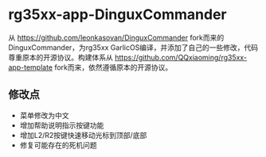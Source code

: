 # rg35xx-app-DinguxCommander

从 https://github.com/leonkasovan/DinguxCommander fork而来的DinguxCommander，为rg35xx GarlicOS编译，并添加了自己的一些修改，代码尊重原本的开源协议。构建体系从 https://github.com/QQxiaoming/rg35xx-app-template fork而来，依然遵循原本的开源协议。

## 修改点

- 菜单修改为中文
- 增加帮助说明指示按键功能
- 增加L2/R2按键快速移动光标到顶部/底部
- 修复可能存在的死机问题
